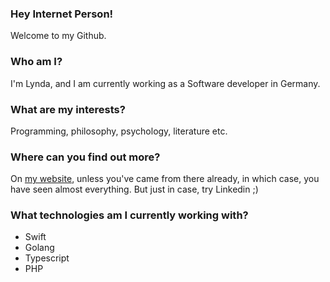 ### Hey Internet Person!
Welcome to my Github.

### Who am I?
I'm Lynda, and I am currently working as a Software developer in Germany.

### What are my interests?
Programming, philosophy, psychology, literature etc.

### Where can you find out more?
On [my website](http://lyndachiwetelu.com), unless you've came from there already, in which case, you have seen almost everything. But just in case, try Linkedin ;)

### What technologies am I currently working with?
- Swift
- Golang
- Typescript
- PHP 

